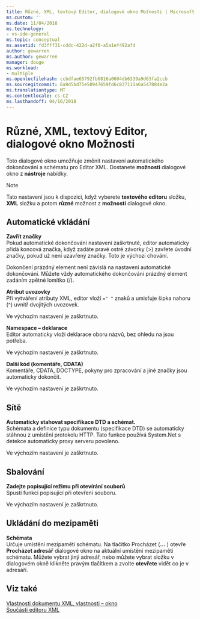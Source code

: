 ```yaml
---
title: Různé, XML, textový Editor, dialogové okno Možnosti | Microsoft Docs
ms.custom: ''
ms.date: 11/04/2016
ms.technology:
- vs-ide-general
ms.topic: conceptual
ms.assetid: fd3fff31-cddc-422d-a2f0-a5a1ef492afd
author: gewarren
ms.author: gewarren
manager: douge
ms.workload:
- multiple
ms.openlocfilehash: ccbdfae65792fb6816a0604db6339a9d63fa2ccb
ms.sourcegitcommit: 6a9d5bd75e50947659fd6c837111a6a547884e2a
ms.translationtype: MT
ms.contentlocale: cs-CZ
ms.lasthandoff: 04/16/2018
---
```

# <a name="miscellaneous-xml-text-editor-options-dialog-box"></a>Různé, XML, textový Editor, dialogové okno Možnosti
Toto dialogové okno umožňuje změnit nastavení automatického dokončování a schématu pro Editor XML. Dostanete **možnosti** dialogové okno z **nástroje** nabídky.  
  
> [!NOTE]
>  Tato nastavení jsou k dispozici, když vyberete **textového editoru** složku, **XML** složku a potom **různé** možnost z **možnosti** dialogové okno.  
  
## <a name="auto-insert"></a>Automatické vkládání  
 **Zavřít značky**  
 Pokud automatické dokončování nastavení zaškrtnuté, editor automaticky přidá koncová značka, když zadáte pravé ostré závorky (>) zavřete úvodní značky, pokud už není uzavřený značky. Toto je výchozí chování.  
  
 Dokončení prázdný element není závislá na nastavení automatické dokončování. Můžete vždy automatického dokončování prázdný element zadáním zpětné lomítko (/).  
  
 **Atribut uvozovky**  
 Při vytváření atributy XML, editor vloží `=" "` znaků a umisťuje šipka nahoru (^) uvnitř dvojitých uvozovek.  
  
 Ve výchozím nastavení je zaškrtnuto.  
  
 **Namespace – deklarace**  
 Editor automaticky vloží deklarace oboru názvů, bez ohledu na jsou potřeba.  
  
 Ve výchozím nastavení je zaškrtnuto.  
  
 **Další kód (komentáře, CDATA)**  
 Komentáře, CDATA, DOCTYPE, pokyny pro zpracování a jiné značky jsou automaticky dokončit.  
  
 Ve výchozím nastavení je zaškrtnuto.  
  
## <a name="network"></a>Sítě  
 **Automaticky stahovat specifikace DTD a schémat.**  
 Schémata a definice typu dokumentu (specifikace DTD) se automaticky stáhnou z umístění protokolu HTTP. Tato funkce používá System.Net s detekce automaticky proxy serveru povoleno.  
  
 Ve výchozím nastavení je zaškrtnuto.  
  
## <a name="outlining"></a>Sbalování  
 **Zadejte popisující režimu při otevírání souborů**  
 Spustí funkci popisující při otevření souboru.  
  
 Ve výchozím nastavení je zaškrtnuto.  
  
## <a name="caching"></a>Ukládání do mezipaměti  
 **Schémata**  
 Určuje umístění mezipaměti schématu. Na tlačítko Procházet (**...** ) otevře **Procházet adresář** dialogové okno na aktuální umístění mezipaměti schématu. Můžete vybrat jiný adresář, nebo můžete vybrat složku v dialogovém okně klikněte pravým tlačítkem a zvolte **otevřete** vidět co je v adresáři.  
  
## <a name="see-also"></a>Viz také  
 [Vlastnosti dokumentu XML, vlastnosti – okno](../xml-tools/xml-document-properties-properties-window.md)   
 [Součásti editoru XML](../xml-tools/xml-editor-components.md)